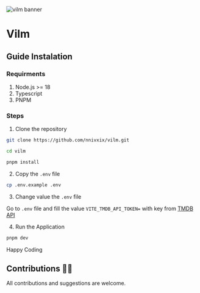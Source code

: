 ![vilm banner](./public/vilm-banner.jpg)

# Vilm

## Guide Instalation

### Requirments

1. Node.js >= 18
2. Typescript
3. PNPM

### Steps

1. Clone the repository

```bash
git clone https://github.com/nnivxix/vilm.git
```

```bash
cd vilm
```

```bash
pnpm install
```

2. Copy the `.env` file

```bash
cp .env.example .env
```

3. Change value the `.env` file

Go to `.env` file and fill the value `VITE_TMDB_API_TOKEN=` with key from [TMDB API](https://developer.themoviedb.org/docs/getting-started)

4. Run the Application

```bash
pnpm dev
```

Happy Coding

## Contributions 🎉👋

All contributions and suggestions are welcome.
